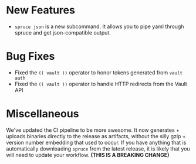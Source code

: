 # New Features

- `spruce json` is a new subcommand. It allows you to pipe yaml through spruce
and get json-compatible output.

# Bug Fixes
- Fixed the `(( vault ))` operator to honor tokens generated from `vault auth`
- Fixed the `(( vault ))` operator to handle HTTP redirects from the Vault API

# Miscellaneous

We've updated the CI pipeline to be more awesome. It now generates + uploads
binaries directly to the release as artifacts, without the silly gzip + version
number embedding that used to occur. If you have anything that is automatically
downloading `spruce` from the latest release, it is likely that you will need to
update your workflow. **(THIS IS A BREAKING CHANGE)**
